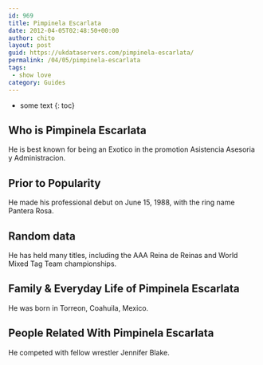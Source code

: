 ```yaml
---
id: 969
title: Pimpinela Escarlata
date: 2012-04-05T02:48:50+00:00
author: chito
layout: post
guid: https://ukdataservers.com/pimpinela-escarlata/
permalink: /04/05/pimpinela-escarlata
tags:
 - show love
category: Guides
---
```


* some text
{: toc}
          
          
## Who is  Pimpinela Escarlata
                  
                  
                  
He is best known for being an Exotico in the promotion Asistencia Asesoria y Administracion.
                  
                
                
                
## Prior to Popularity 
                  
                  
                  
He made his professional debut on June 15, 1988, with the ring name Pantera Rosa.
                  
                
                
                
## Random data 
                  
                  
                  
He has held many titles, including the AAA Reina de Reinas and World Mixed Tag Team championships.
                  
                
                
                
## Family & Everyday Life of Pimpinela Escarlata
                  
                  
                  
He was born in Torreon, Coahuila, Mexico.
                  
                
                
                
## People Related With  Pimpinela Escarlata
                  
                  
                  
He competed with fellow wrestler Jennifer Blake.
                  
                
              
            
          
          
          
    
    
  
